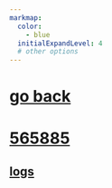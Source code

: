 ```yaml
---
markmap:
  color:
    - blue
  initialExpandLevel: 4
  # other options
---
```


# [go back](../index.html)
# [565885](565885/index.html)
## [logs](565885/logs/index.html)
